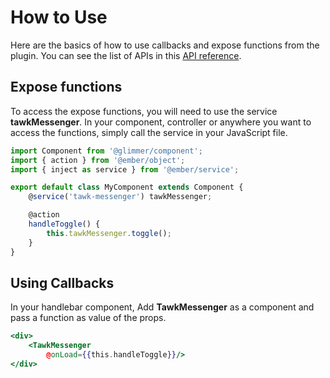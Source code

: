 # How to Use
Here are the basics of how to use callbacks and expose functions from the plugin. You can see the
list of APIs in this [API reference](api-reference.md).

## Expose functions
To access the expose functions, you will need to use the service **tawkMessenger**. In your
component, controller or anywhere you want to access the functions, simply call the service in
your JavaScript file.

```js
import Component from '@glimmer/component';
import { action } from '@ember/object';
import { inject as service } from '@ember/service';

export default class MyComponent extends Component {
    @service('tawk-messenger') tawkMessenger;

    @action
    handleToggle() {
        this.tawkMessenger.toggle();
    }
}
```

## Using Callbacks
In your handlebar component, Add **TawkMessenger** as a component and pass a function as value of the
props.

```hbs
<div>
    <TawkMessenger
        @onLoad={{this.handleToggle}}/>
</div>
```
